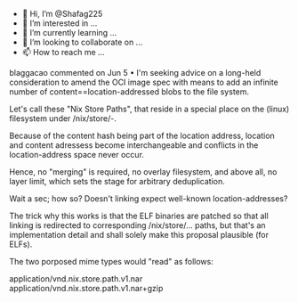 - 👋 Hi, I’m @Shafag225
- 👀 I’m interested in ...
- 🌱 I’m currently learning ...
- 💞️ I’m looking to collaborate on ...
- 📫 How to reach me ...

<!---
Shafag225/Shafag225 is a ✨ special ✨ repository because its `README.md` (this file) appears on your GitHub profile.
You can click the Preview link to take a look at your changes.
--->
 blaggacao commented on Jun 5 • 
I'm seeking advice on a long-held consideration to amend the OCI image spec with means to add an infinite number of content==location-addressed blobs to the file system.

Let's call these "Nix Store Paths", that reside in a special place on the (linux) filesystem under /nix/store/<hash>-<name>.

Because of the content hash being part of the location address, location and content adressess become interchangeable and conflicts in the location-address space never occur.

Hence, no "merging" is required, no overlay filesystem, and above all, no layer limit, which sets the stage for arbitrary deduplication.

Wait a sec; how so? Doesn't linking expect well-known location-addresses?

The trick why this works is that the ELF binaries are patched so that all linking is redirected to corresponding /nix/store/... paths, but that's an implementation detail and shall solely make this proposal plausible (for ELFs).

The two porposed mime types would "read" as follows:

application/vnd.nix.store.path.v1.nar
application/vnd.nix.store.path.v1.nar+gzip
